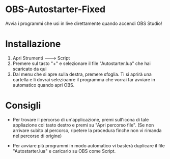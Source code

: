 # OBS-Autostarter-Fixed
Avvia i programmi che usi in live direttamente quando accendi OBS Studio!

# Installazione

1) Apri Strumenti ---> Script
2) Premere sul tasto "+" e selezionare il file "Autostarter.lua" che hai scaricato da qui
3) Dal menu che si apre sulla destra, premere sfoglia. Ti si aprirà una cartella e li dovrai selezioanre  il programma che vorrai far avviare in automatico quando apri OBS.

# Consigli

- Per trovare  il percorso di un'applicazione, premi sull'icona di tale appliazione col tasto destro e premi su "Apri percorso file".
(Se non arrivare subito al percorso, ripetere la procedura finche non  vi rimanda nel percorso di origine)

- Per avviare più programmi in modo automatico vi basterà duplicare il file "Autostarter.lua" e caricarlo su OBS come Script.
